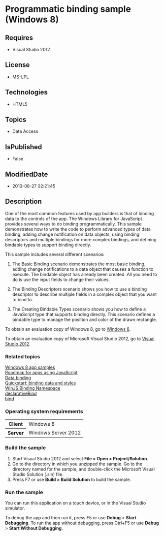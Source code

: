 # Programmatic binding sample (Windows 8)
## Requires
* Visual Studio 2012
## License
* MS-LPL
## Technologies
* HTML5
## Topics
* Data Access
## IsPublished
* False
## ModifiedDate
* 2013-06-27 02:21:45
## Description

<div id="mainSection">
<p></p>
<p>One of the most common features used by app builders is that of binding data to the controls of the app. The Windows Library for JavaScript provides several ways to do binding programmatically. This sample demonstrates how to write the code to perform advanced
 types of data binding, adding change notification on data objects, using binding descriptors and multiple bindings for more complex bindings, and defining bindable types to support binding directly.</p>
<p>This sample includes several different scenarios:</p>
<ol>
<li>
<p>The Basic Binding scenario demonstrates the most basic binding, adding change notifications to a data object that causes a function to execute. The bindable object has already been created. All you need to do is use the input fields to change their values.</p>
</li><li>
<p>The Binding Descriptors scenario shows you how to use a binding descriptor to describe multiple fields in a complex object that you want to bind to.</p>
</li><li>
<p>The Creating Bindable Types scenario shows you how to define a JavaScript type that supports binding directly. This scenario defines a bindable type to manage the position and color of the drawn rectangle.</p>
</li></ol>
<p></p>
<p>To obtain an evaluation copy of Windows&nbsp;8, go to <a href="http://go.microsoft.com/fwlink/p/?linkid=241655">
Windows&nbsp;8</a>.</p>
<p>To obtain an evaluation copy of Microsoft Visual Studio&nbsp;2012, go to <a href="http://go.microsoft.com/fwlink/p/?linkid=241656">
Visual Studio&nbsp;2012</a>.</p>
<h3><a id="related_topics"></a>Related topics</h3>
<dl><dt><a href="http://go.microsoft.com/fwlink/p/?LinkID=227694">Windows 8 app samples</a>
</dt><dt><a href="http://msdn.microsoft.com/library/windows/apps/hh465037">Roadmap for apps using JavaScript</a>
</dt><dt><a href="http://msdn.microsoft.com/library/windows/apps/hh758311">Data binding</a>
</dt><dt><a href="http://msdn.microsoft.com/library/windows/apps/hh700358">Quickstart: binding data and styles</a>
</dt><dt><a href="http://msdn.microsoft.com/library/windows/apps/br229775">WinJS.Binding Namespace</a>
</dt><dt><a href="http://msdn.microsoft.com/library/windows/apps/hh701577">declarativeBind</a>
</dt><dt><a href="http://msdn.microsoft.com/library/windows/apps/br211857">bind</a> </dt></dl>
<h3>Operating system requirements</h3>
<table>
<tbody>
<tr>
<th>Client</th>
<td><dt>Windows&nbsp;8 </dt></td>
</tr>
<tr>
<th>Server</th>
<td><dt>Windows Server&nbsp;2012 </dt></td>
</tr>
</tbody>
</table>
<h3>Build the sample</h3>
<ol>
<li>Start Visual Studio&nbsp;2012 and select <b>File &gt; Open &gt; Project/Solution</b>.
</li><li>Go to the directory in which you unzipped the sample. Go to the directory named for the sample, and double-click the Microsoft Visual Studio Solution (.sln) file.
</li><li>Press F7 or use <b>Build &gt; Build Solution</b> to build the sample. </li></ol>
<h3>Run the sample</h3>
<p>You can run this application on a touch device, or in the Visual Studio simulator.</p>
<p>To debug the app and then run it, press F5 or use <b>Debug</b> &gt; <b>Start Debugging</b>. To run the app without debugging, press Ctrl&#43;F5 or use
<b>Debug</b> &gt; <b>Start Without Debugging</b>.</p>
</div>
